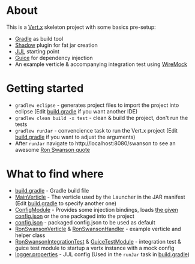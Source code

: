 # About

This is a [Vert.x](http://vertx.io/) skeleton project with some basics pre-setup:

  - [Gradle](https://gradle.org/) as build tool
  - [Shadow](http://imperceptiblethoughts.com/shadow/) plugin for fat jar creation
  - [JUL](https://docs.oracle.com/javase/8/docs/technotes/guides/logging/overview.html) starting point
  - [Guice](https://github.com/google/guice) for dependency injection
  - An example verticle & accompanying integration test using [WireMock](http://wiremock.org/)

# Getting started

  - `gradlew eclipse` - generates project files to import the project into eclipse (Edit [build.gradle](https://github.com/uzokis/fancy-vertx-skeleton/blob/master/build.gradle) if you want another IDE)
  - `gradlew clean build -x test` - clean & build the project, don't run the tests
  - `gradlew runJar` - convencience task to run the Vert.x project (Edit [build.gradle](https://github.com/uzokis/fancy-vertx-skeleton/blob/master/build.gradle) if you want to adjust the arguments)
  - After `runJar` navigate to http://localhost:8080/swanson to see an awesome [Ron Swanson quote](https://github.com/jamesseanwright/ron-swanson-quotes)

# What to find where

  - [build.gradle](https://github.com/uzokis/fancy-vertx-skeleton/blob/master/build.gradle) - Gradle build file
  - [MainVerticle](https://github.com/uzokis/fancy-vertx-skeleton/blob/master/src/main/java/eu/fancybrackets/template/verticle/MainVerticle.java) - The verticle used by the Launcher in the JAR manifest (Edit [build.gradle](https://github.com/uzokis/fancy-vertx-skeleton/blob/master/build.gradle) to specify another one)
  - [ConfigModule](https://github.com/uzokis/fancy-vertx-skeleton/blob/master/src/main/java/eu/fancybrackets/template/guice/ConfigModule.java) - Provides some injection bindings, loads [the given config.json](http://vertx.io/blog/vert-x-application-configuration/) or the one packaged into the project 
  - [config.json](https://github.com/uzokis/fancy-vertx-skeleton/blob/master/src/main/resources/config.json) - packaged config.json to be used as default
  - [RonSwansonVerticle](https://github.com/uzokis/fancy-vertx-skeleton/blob/master/src/main/java/eu/fancybrackets/template/verticle/RonSwansonVerticle.java) & [RonSwansonHandler](https://github.com/uzokis/fancy-vertx-skeleton/blob/master/src/main/java/eu/fancybrackets/template/handler/RonSwansonHandler.java) - example verticle and helper class
  - [RonSwansonIntegrationTest](https://github.com/uzokis/fancy-vertx-skeleton/blob/master/src/test/java/tests/eu/fancybrackets/template/RonSwansonIntegrationTest.java) & [GuiceTestModule](https://github.com/uzokis/fancy-vertx-skeleton/blob/master/src/test/java/tests/eu/fancybrackets/template/GuiceTestModule.java) - integration test & guice test module to startup a vertx instance with a mock config
  - [logger.properties](https://github.com/uzokis/fancy-vertx-skeleton/blob/master/logger.properties) - JUL config (Used in the `runJar` task in [build.gradle](https://github.com/uzokis/fancy-vertx-skeleton/blob/master/build.gradle))


